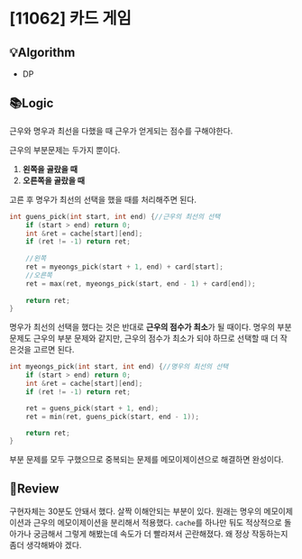 # [11062] 카드 게임
## 💡Algorithm
- DP
## 📚Logic
근우와 명우과 최선을 다했을 때 근우가 얻게되는 점수를 구해야한다.

근우의 부분문제는 두가지 뿐이다.
1. **왼쪽을 골랐을 때**
2. **오른쪽을 골랐을 때**

고른 후 명우가 최선의 선택을 했을 때를 처리해주면 된다.
```c++
int guens_pick(int start, int end) {//근우의 최선의 선택
    if (start > end) return 0;
    int &ret = cache[start][end];
    if (ret != -1) return ret;
    
    //왼쪽
    ret = myeongs_pick(start + 1, end) + card[start];
    //오른쪽
    ret = max(ret, myeongs_pick(start, end - 1) + card[end]);
    
    return ret;
}
```

명우가 최선의 선택을 했다는 것은 반대로 **근우의 점수가 최소**가 될 때이다. 명우의 부분문제도 근우의 부분 문제와 같지만, 근우의 점수가 최소가 되야 하므로 선택할 때 더 작은것을 고르면 된다.
```c++
int myeongs_pick(int start, int end) {//명우의 최선의 선택
    if (start > end) return 0;
    int &ret = cache[start][end];
    if (ret != -1) return ret;

    ret = guens_pick(start + 1, end);
    ret = min(ret, guens_pick(start, end - 1));

    return ret;
}
```
부분 문제를 모두 구했으므로 중복되는 문제를 메모이제이션으로 해결하면 완성이다.
## 📝Review
구현자체는 30분도 안돼서 했다. 살짝 이해안되는 부분이 있다. 원래는 명우의 메모이제이션과 근우의 메모이제이션을 분리해서 적용했다. ```cache```를 하나만 둬도 적상적으로 돌아가나 궁금해서 그렇게 해봤는데 속도가 더 빨라져서 곤란해졌다. 왜 정상 작동하는지 좀더 생각해봐야 겠다.  
